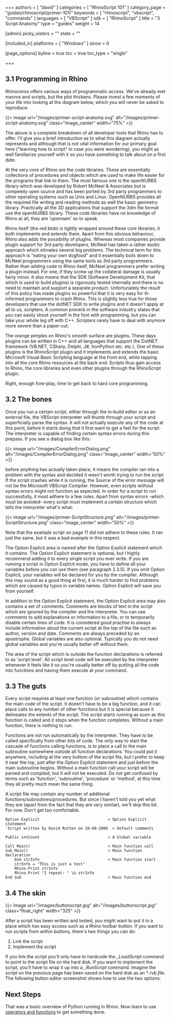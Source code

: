 +++
authors = [ "david" ]
categories = [ "RhinoScript 101" ]
category_page = "guides/rhinoscript/primer-101/"
keywords = [ "rhinoscript", "vbscript", "commands" ]
languages = [ "VBScript" ]
sdk = [ "RhinoScript" ]
title = "3 Script Anatomy"
type = "guides"
weight = 14

[admin]
picky_sisters = ""
state = ""

[included_in]
platforms = [ "Windows" ]
since = 0

[page_options]
byline = true
toc = true
toc_type = "single"

+++

## 3.1 Programming in Rhino

Rhinoceros offers various ways of programmatic access. We've already met macros and scripts, but the plot thickens. Please invest a few moments of your life into looking at the diagram below, which you will never be asked to reproduce:

{{< image url="/images/primer-script-anatomy.svg" alt="/images/primer-script-anatomy.svg" class="image_center" width="75%" >}}

The above is a complete breakdown of all developer tools that Rhino has to offer. I'll give you a brief introduction as to what this diagram actually represents and although that is not vital information for our primary goal here ("learning how to script" in case you were wondering), you might as well familiarize yourself with it so you have something to talk about on a first date.

At the very core of Rhino are the code libraries. These are essentially collections of procedures and objects which are used to make life easier for the programs that link to them. The most famous one is the openNURBS library which was developed by Robert McNeel & Associates but is competely open source and has been ported by 3rd party programmers to other operating systems such as Unix and Linux. OpenNURBS provides all the required file writing and reading methods as well the basic geometry library. Practically all the 3D applications that support the 3dm file format use the openNURBS library. These code libraries have no knowledge of Rhino at all, they are 'upstream' so to speak.

Rhino itself (the red blob) is tightly wrapped around these core libraries, it both implements and extends them. Apart from this obvious behaviour, Rhino also adds the possibility of plugins. Whereas most companies provide plugin support for 3rd party developers, McNeel has taken a rather exotic approach which elimates several big problems. The technical term for this approach is "eating your own dogfood" and it essentially boils down to McNeel programmers using the same tools as 3rd party programmers. Rather than adding code to Rhino itself, McNeel programmers prefer writing a plugin instead. For one, if they screw up the collateral damage is usually fairly minor. It also means that the SDK (Software Development Kit, that which is used to build plugins) is rigorously tested internally and there is no need to maintain and support a separate product. Unfortunately the result of this policy has made plugins so powerful that it is very easy for ill-informed programmers to crash Rhino. This is slightly less true for those developers that use the dotNET SDK to write plugins and it doesn't apply at all to us, scripters. A common proverb in the software industry states that you can easily shoot yourself in the foot with programming, but you can take your whole leg off with C++. Scripters rarely have to deal with anymore more severe than a paper-cut.

The orange pimples on Rhino's smooth surface are plugins. These days plugins can be written in C++ and all languages that support the DotNET framework (VB.NET, CSharp, Delphi, J#, IronPython etc. etc.). One of these plugins is the RhinoScript plugin and it implements and extends the basic Microsoft Visual Basic Scripting
language at the front end, while tapping into all the core Rhino resources at the back end. Scripts thus gain access to Rhino, the core libraries and even other plugins through the RhinoScript plugin.

Right, enough fore-play, time to get back to hard core programming.

## 3.2 The bones

Once you run a certain script, either through the in-build editor or as an external file, the VBScript interpreter will thumb through your script and superficially parse the syntax. It will not actually execute any of the code at this point, before it starts doing that it first want to get a feel for the script. The interpreter is capable of finding certain syntax errors during this prepass. If you see a dialog box like this:

{{< image url="/images/CompilerErrorDialog.png" alt="/images/CompilerErrorDialog.png" class="image_center" width="50%" >}}

before anything has actually taken place, it means the compiler ran into a problem with the syntax and decided it wasn't worth trying to run the script. If the script crashes while it is running, the Source of the error message will not be the Microsoft VBScript Compiler. However, even scripts without syntax errors might not function as expected. In order for a script to run successfully, it must adhere to a few rules. Apart from syntax errors -which must be avoided- every script must implement a certain structure which tells the interpreter what's what:

{{< image url="/images/primer-ScriptStructure.png" alt="/images/primer-ScriptStructure.png" class="image_center" width="50%" >}}

Note that the example script on page 11 did not adhere to these rules. It ran just the same, but it was a bad example in this respect.

The Option Explicit area is named after the Option Explicit statement which it contains. The Option Explicit statement is optional, but I highly recommend adding it to every single script you ever write. If you are running a script in Option Explicit mode, you have to define all your variables before you can use them (see paragraph 2.3.5). If you omit Option Explicit, your variables will be declared for you by the compiler. Although this may sound as a good thing at first, it is much harder to find problems which are caused by typos in variable names. Option Explicit will save you from yourself.

In addition to the Option Explicit statement, the Option Explicit area may also contains a set of comments. Comments are blocks of text in the script which are ignored by the compiler and the interpreter. You can use comments to add explanations or information to a file, or to temporarily disable certain lines of code. It is considered good practise to always include information about the current script at the top of the file such as author, version and date. Comments are always preceded by an apostrophe. Global variables are also optional. Typically you do not need global variables and you're usually better off without them.

The area of the script which is outside the function declarations is referred to as 'script level'. All script level code will be executed by the interpreter whenever it feels like it so you're usually better off by putting all the code into functions and having them execute at your command.

## 3.3 The guts

Every script requires at least one function (or subroutine) which contains the main code of the script. It doesn't have to be a big function, and it can place calls to any number of other functions but it is special because it delineates the extents of the script. The script starts running as soon as this function is called and it stops when the function completes. Without a main function, there is nothing to run.

Functions are not run automatically by the interpreter. They have to be called specifically from other bits of code. The only way to start the cascade of functions calling functions, is to place a call to the main subroutine somewhere outside all function declarations. You could put it anywhere, including at the very bottom of the script file, but I prefer to keep it near the top, just after the Option Explicit statement and just before the main subroutine begins. Without a main function call your script will be parsed and compiled, but it will not be executed. Do not get confused by terms such as 'function', 'subroutine', 'procedure' or 'method', at this time they all pretty much mean the same thing.

A script file may contain any number of additional functions/subroutines/procedures. But since I haven't told you yet what they are (apart from the fact that they are very similar), we'll skip this bit. For now.
Don't get too comfortable.

```
Option Explicit						         < Option Explicit statement
`Script written by David Rutten on 28-08-2006  < Default comments

Public intCount						         < A Global variable

Call Main()						             < Main function call
Sub Main()						             < Main function declaration
	Dim strInfo						         < Main function start
	strInfo = "This is just a test"	  
	Rhino.Print strInfo				
	Rhino.Print "I repeat: " \& strInfo  
End Sub							             < Main function end
```


## 3.4 The skin

{{< image url="/images/buttonscript.jpg" alt="/images/buttonscript.jpg" class="float_right" width="325" >}}

After a script has been written and tested, you might want to put it in a place which has easy
access such as a Rhino toolbar button. If you want to run scripts from within buttons, there's two things you can do:

1. Link the script
2. Implement the script

If you link the script you'll only have to hardcode the *_LoadScript* command to point to the script file on the hard disk. If you want to implement the script, you'll have to wrap it up into a *_RunScript* command. Imagine the script on the previous page has been saved on the hard disk as an **.rvb file*. The following button editor screenshot shows how to use the two options:




## Next Steps

That was a basic overview of Python running in Rhino.  Now learn to use [operators and functions](/guides/rhinoscript/primer-101/4-operators-and-functions/) to get something done.
